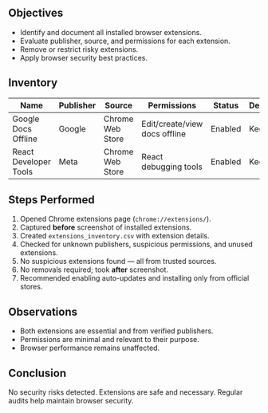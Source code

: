 ## Objectives
- Identify and document all installed browser extensions.
- Evaluate publisher, source, and permissions for each extension.
- Remove or restrict risky extensions.
- Apply browser security best practices.

## Inventory
| Name                 | Publisher | Source           | Permissions                   | Status   | Decision |
|----------------------|-----------|------------------|--------------------------------|----------|----------|
| Google Docs Offline  | Google    | Chrome Web Store | Edit/create/view docs offline | Enabled  | Keep     |
| React Developer Tools| Meta      | Chrome Web Store | React debugging tools         | Enabled  | Keep     |

## Steps Performed
1. Opened Chrome extensions page (`chrome://extensions/`).
2. Captured **before** screenshot of installed extensions.
3. Created `extensions_inventory.csv` with extension details.
4. Checked for unknown publishers, suspicious permissions, and unused extensions.
5. No suspicious extensions found — all from trusted sources.
6. No removals required; took **after** screenshot.
7. Recommended enabling auto-updates and installing only from official stores.

## Observations
- Both extensions are essential and from verified publishers.
- Permissions are minimal and relevant to their purpose.
- Browser performance remains unaffected.

## Conclusion
No security risks detected. Extensions are safe and necessary. Regular audits help maintain browser security.
